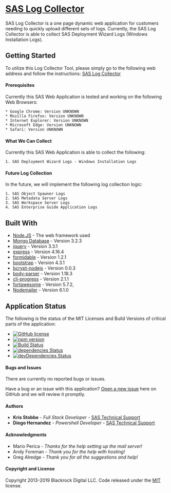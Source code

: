 # [SAS Log Collector](http://stormfly.na.sas.com/)


SAS Log Collector is a one page dynamic web application for customers needing to quickly upload different sets of logs. Currently, the SAS Log Collector is able to collect SAS Deployment Wizard Logs (Windows Installation Logs).


## Getting Started

To utilize this Log Collector Tool, please simply go to the following web address and follow the instructions: [SAS Log Collector](http://stormfly.na.sas.com/)

#### Prerequisites

Currently this SAS Web Application is tested and working on the following Web Browsers: 

```
* Google Chrome: Version UNKNOWN
* Mozilla Firefox: Version UNKNOWN
* Internet Explorer: Version UNKNOWN
* Microsoft Edge: Version UNKNOWN
* Safari: Version UNKNOWN
```

#### What We Can Collect

Currently this SAS Web Application is able to collect the following:
```
1. SAS Deployment Wizard Logs - Windows Installation Logs
```

#### Future Log Collection
In the future, we will implement the following log collection logic:
```
1. SAS Object Spawner Logs
2. SAS Metadata Server Logs
3. SAS Workspace Server Logs
4. SAS Enterprise Guide Application Logs
```

## Built With

* [Node.JS](http://www.dropwizard.io/1.0.2/docs/) - The web framework used
* [Mongo Database]() - Version 3.2.3
* [jquery]() - Version 3.3.1
* [express]() - Version 4.16.4
* [formidable]() - Version 1.2.1
* [bootstrap]() - Version 4.3.1
* [bcrypt-nodejs]() - Version 0.0.3
* [body-parser]() - Version 1.18.3
* [cli-progress]() - Version 2.1.1
* [fortawesome]() - Version 5.7.2,
* [Nodemailer]() - Version 6.1.0


## Application Status
The following is the status of the MIT Licenses and Build Versions of critical parts of the application:
* [![GitHub license](https://img.shields.io/badge/license-MIT-blue.svg)](https://raw.githubusercontent.com/BlackrockDigital/startbootstrap-freelancer/master/LICENSE)
* [![npm version](https://img.shields.io/npm/v/startbootstrap-freelancer.svg)](https://www.npmjs.com/package/startbootstrap-freelancer)
* [![Build Status](https://travis-ci.org/BlackrockDigital/startbootstrap-freelancer.svg?branch=master)](https://travis-ci.org/BlackrockDigital/startbootstrap-freelancer)
* [![dependencies Status](https://david-dm.org/BlackrockDigital/startbootstrap-freelancer/status.svg)](https://david-dm.org/BlackrockDigital/startbootstrap-freelancer)
* [![devDependencies Status](https://david-dm.org/BlackrockDigital/startbootstrap-freelancer/dev-status.svg)](https://david-dm.org/BlackrockDigital/startbootstrap-freelancer?type=dev)


#### Bugs and Issues
There are currently no reported bugs or issues.

Have a bug or an issue with this application? [Open a new issue](https://github.com/sas-austin-development/SAS-Log-Collector/issues/new) here on GitHub and we will review it promptly.


#### Authors

* **Kris Stobbe** - *Full Stack Developer* - [SAS Technical Support](https://github.com/KrisStobbe)
* **Diego Hernandez** - *Powershell Developer* - [SAS Technical Support](https://github.com/dherna35)


#### Acknowledgments

* Mario Perica - *Thanks for the help setting up the mail server!*
* Andy Foreman - *Thank you for the help with hosting!*
* Greg Alredge - *Thank you for all the suggestions and help!*

#### Copyright and License

Copyright 2013-2019 Blackrock Digital LLC. Code released under the [MIT](https://github.com/BlackrockDigital/startbootstrap-freelancer/blob/gh-pages/LICENSE) license.
